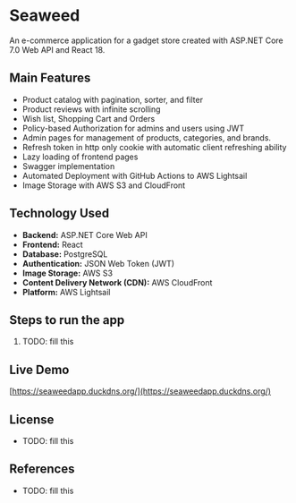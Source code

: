 # Seaweed

An e-commerce application for a gadget store created with ASP.NET Core 7.0 Web API and React 18.

## Main Features

 - Product catalog with pagination, sorter, and filter
 - Product reviews with infinite scrolling
 - Wish list, Shopping Cart and Orders
 - Policy-based Authorization for admins and users using JWT
 - Admin pages for management of products, categories, and brands.
 - Refresh token in http only cookie with automatic client refreshing ability
 - Lazy loading of frontend pages
 - Swagger implementation
 - Automated Deployment with GitHub Actions to AWS Lightsail
 - Image Storage with AWS S3 and CloudFront

## Technology Used

- **Backend:** ASP.NET Core Web API
- **Frontend:** React
- **Database:** PostgreSQL
- **Authentication:** JSON Web Token (JWT)
- **Image Storage:** AWS S3
- **Content Delivery Network (CDN):** AWS CloudFront
- **Platform:** AWS Lightsail

## Steps to run the app
1. TODO: fill this

## Live Demo
[https://seaweedapp.duckdns.org/](https://seaweedapp.duckdns.org/)

## License
- TODO: fill this

## References
- TODO: fill this
